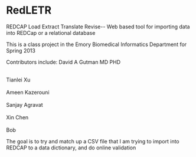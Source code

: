 RedLETR
=======

REDCAP Load Extract Translate Revise-- Web based tool for importing data into REDCap or a relational database 


This is a class project in the Emory Biomedical Informatics Department for Spring 2013

Contributors include:
David A Gutman MD PHD

<br> Tianlei Xu </br>
<br> Ameen Kazerouni </br>
<br> Sanjay Agravat </br>
<br> Xin Chen </br>
<br>Bob</br>

The goal is to try and match up a CSV file that I am trying to import into REDCAP to a data dictionary, and do online validation
